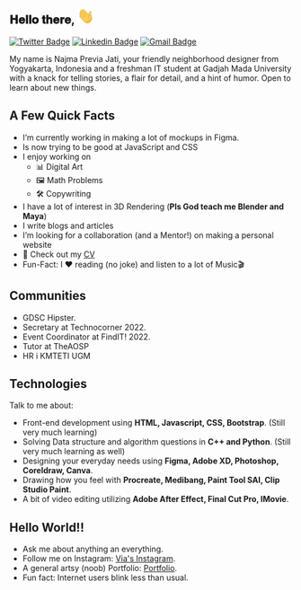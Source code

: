 <h2> 𝐇𝐞𝐥𝐥𝐨 𝐭𝐡𝐞𝐫𝐞, <img src="https://raw.githubusercontent.com/ABSphreak/ABSphreak/master/gifs/Hi.gif" width="30px"></h2>

[![Twitter Badge](https://img.shields.io/badge/-@captainpiyol-1ca0f1?style=flat-square&labelColor=1ca0f1&logo=twitter&logoColor=white&link=https://https://twitter.com/captainpiyol)](https://twitter.com/captainpiyol) [![Linkedin Badge](https://img.shields.io/badge/-najmapreviajati-blue?style=flat-square&logo=Linkedin&logoColor=white&link=https://www.linkedin.com/in/najma-previa-jati-596a721b5/)](https://www.linkedin.com/in/najma-previa-jati-596a721b5/) [![Gmail Badge](https://img.shields.io/badge/-najma.previa@gmail.com-c14438?style=flat-square&logo=Gmail&logoColor=white&link=mailto:najma.previa@gmail.com)](mailto:najma.previa@gmail.com)

My name is Najma Previa Jati, your friendly neighborhood designer from Yogyakarta, Indonesia and a freshman IT student at Gadjah Mada University with a knack for telling stories, a flair for detail, and a hint of humor. Open to learn about new things.
## A Few Quick Facts
- I’m currently working in making a lot of mockups in Figma.
- Is now trying to be good at JavaScript and CSS 
- I enjoy working on
  - 📊 Digital Art
  - 🖼 Math Problems
  - 🛠 Copywriting
- I have a lot of interest in 3D Rendering (**Pls God teach me Blender and Maya**)
- I write blogs and articles
- I’m looking for a collaboration (and a Mentor!) on making a personal website
- 📙 Check out my [CV](https://drive.google.com/file/d/1wXhNteN3caaEy6DQ5uh4esCreeDsyApS/view?usp=sharing)
- Fun-Fact: I ❤️ reading (no joke) and listen to a lot of Music🎬
## Communities
* GDSC Hipster.
* Secretary at Technocorner 2022.
* Event Coordinator at FindIT! 2022.
* Tutor at TheAOSP
* HR i KMTETI UGM
## Technologies
Talk to me about:
- Front-end development using **HTML, Javascript, CSS, Bootstrap**. (Still very much learning)
- Solving Data structure and algorithm questions in **C++ and Python**. (Still very much learning as well)
- Designing your everyday needs using **Figma, Adobe XD, Photoshop, Coreldraw, Canva**.
- Drawing how you feel with **Procreate, Medibang, Paint Tool SAI, Clip Studio Paint**.
- A bit of video editing utilizing **Adobe After Effect, Final Cut Pro, IMovie**.
## Hello World!!
- Ask me about anything an everything.
- Follow me on Instagram: [Via's Instagram](https://www.instagram.com/viajati/).
- A general artsy (noob) Portfolio: [Portfolio](https://drive.google.com/file/d/14MAtQn9Y8i2TXb5jswk7WsF7H2Jt9bmN/view?usp=sharing).
- Fun fact: Internet users blink less than usual.
